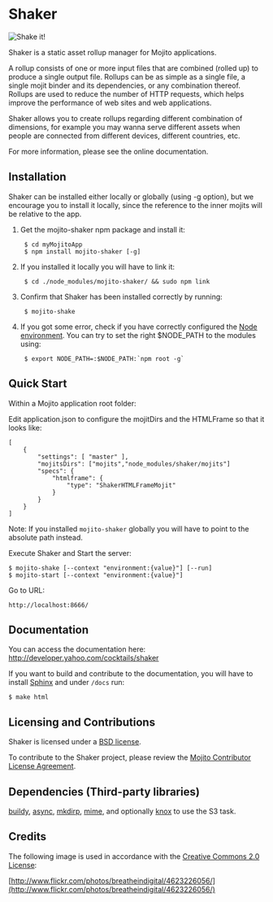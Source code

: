 # Shaker

![Shake it!](/yshaker/mojito-shaker/blob/master/docs/images/shaker.jpg?raw=true)

Shaker is a static asset rollup manager for Mojito applications.

A rollup consists of one or more input files that are combined (rolled up) to produce a single output file. Rollups can be as simple as a single file, a single mojit binder and its dependencies, or any combination thereof. Rollups are used to reduce the number of HTTP requests, which helps improve the performance of web sites and web applications.

Shaker allows you to create rollups regarding different combination of dimensions, for example you may wanna serve different assets when people are connected from different devices, different countries, etc.

For more information, please see the online documentation.

## Installation

Shaker can be installed either locally or globally (using -g option), but we encourage you to install it locally, 
since the reference to the inner mojits will be relative to the app.

1. Get the mojito-shaker npm package and install it:

        $ cd myMojitoApp
        $ npm install mojito-shaker [-g]

2. If you installed it locally you will have to link it:

        $ cd ./node_modules/mojito-shaker/ && sudo npm link 

3. Confirm that Shaker has been installed correctly by running:

        $ mojito-shake

4. If you got some error, check if you have correctly configured the [Node environment](http://nodejs.org/api/modules.html#modules). You can try to set the right $NODE_PATH to the modules using:

        $ export NODE_PATH=:$NODE_PATH:`npm root -g`

## Quick Start

Within a Mojito application root folder:

Edit application.json to configure the mojitDirs and the HTMLFrame so that it looks like:

    [
        {
            "settings": [ "master" ],
            "mojitsDirs": ["mojits","node_modules/shaker/mojits"]
            "specs": {
                "htmlframe": {
                    "type": "ShakerHTMLFrameMojit"
                }
            }
        }
    ]

Note: If you installed `mojito-shaker` globally you will have to point to the absolute path instead.

Execute Shaker and Start the server:

    $ mojito-shake [--context "environment:{value}"] [--run]
    $ mojito-start [--context "environment:{value}"]

Go to URL:

    http://localhost:8666/

## Documentation

You can access the documentation here: http://developer.yahoo.com/cocktails/shaker

If you want to build and contribute to the documentation, you will have to install [Sphinx](http://sphinx.pocoo.org) and under `/docs` run:

    $ make html

## Licensing and Contributions

Shaker is licensed under a [BSD license](https://github.com/yahoo/shaker/blob/master/LICENSE.txt).

To contribute to the Shaker project, please review the [Mojito Contributor
License Agreement](http://developer.yahoo.com/cocktails/mojito/cla/).

## Dependencies (Third-party libraries)

[buildy](https://github.com/mosen/buildy), [async](https://github.com/caolan/async), [mkdirp](https://github.com/substack/node-mkdirp), [mime](https://github.com/bentomas/node-mime), and optionally [knox](https://github.com/LearnBoost/knox) to use the S3 task.

## Credits

The following image is used in accordance with the [Creative Commons 2.0 License](http://creativecommons.org/licenses/by-sa/2.0/):

[http://www.flickr.com/photos/breatheindigital/4623226056/](http://www.flickr.com/photos/breatheindigital/4623226056/)

